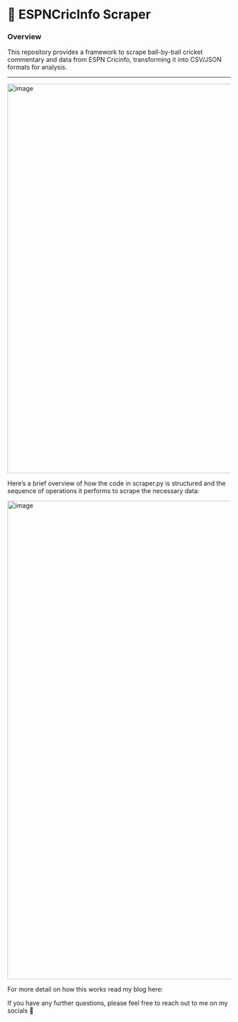 # 🏏 **ESPNCricInfo Scraper**  

### **Overview**  
This repository provides a framework to scrape ball-by-ball cricket commentary and data from ESPN Cricinfo, transforming it into CSV/JSON formats for analysis.

---

<img width="877" alt="image" src="https://github.com/user-attachments/assets/309f6ecd-3c2c-4cd0-a0ae-b8b073a57041">




Here’s a brief overview of how the code in scraper.py is structured and the sequence of operations it performs to scrape the necessary data:

<img width="1077" alt="image" src="https://github.com/user-attachments/assets/1d3e0a82-e421-4b2a-b2a2-68d7b7416607">


For more detail on how this works read my blog here:


If you have any further questions, please feel free to reach out to me on my socials 🔗
